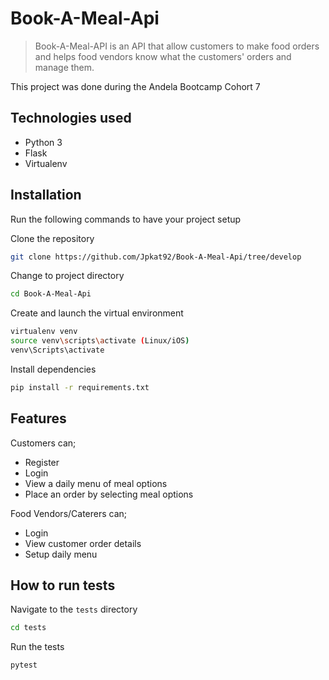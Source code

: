 # Book-A-Meal-Api
> Book-A-Meal-API is an API  that allow customers to make food orders and helps food vendors know what the customers' orders and manage them.

This project was done during the Andela Bootcamp Cohort 7

## Technologies used

* Python 3
* Flask
* Virtualenv

## Installation

Run the following commands to have your project setup

Clone the repository

```sh
git clone https://github.com/Jpkat92/Book-A-Meal-Api/tree/develop
```

Change to project directory

```sh
cd Book-A-Meal-Api
```

Create and launch the virtual environment

```sh
virtualenv venv
source venv\scripts\activate (Linux/iOS)
venv\Scripts\activate
```

Install dependencies

```sh
pip install -r requirements.txt
```
## Features

Customers can;
* Register
* Login
* View a daily menu of meal options
* Place an order by selecting meal options

Food Vendors/Caterers can;
* Login
* View customer order details
* Setup daily menu


## How to  run tests

Navigate to the `tests` directory 

```sh
cd tests
```
Run the tests 

```sh
pytest
```
